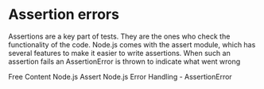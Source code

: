 # Assertion errors

Assertions are a key part of tests. They are the ones who check the functionality of the code.
Node.js comes with the assert module, which has several features to make it easier to write assertions. When such an assertion fails an AssertionError is thrown to indicate what went wrong


<ResourceGroupTitle>Free Content</ResourceGroupTitle>
<BadgeLink colorScheme='blue' badgeText='Official Docs' href='https://nodejs.org/api/assert.html#new-assertassertionerroroptions'>Node.js Assert</BadgeLink>
<BadgeLink colorScheme='yellow' badgeText='Read' href='https://blog.airbrake.io/blog/nodejs-error-handling/assertionerror-nodejs'>Node.js Error Handling - AssertionError</BadgeLink>
